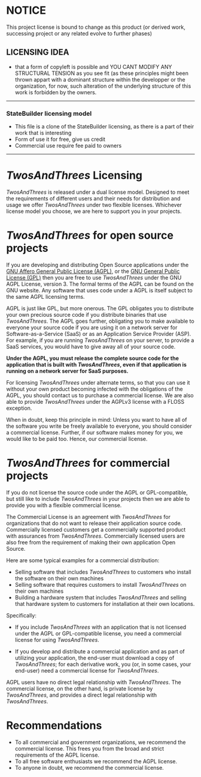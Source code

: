 
# NOTICE # 
This project license is bound to change as this product (or derived work, successing project or any related evolve to further phases)
## LICENSING IDEA ##
* that a form of copyleft is possible and YOU CANT MODIFY ANY STRUCTURAL TENSION as you see fit (as these principles might been thrown appart with a dominant structure within the developper or the organization, for now, such alteration of the underlying structure of this work is forbidden by the owners.

___
### StateBuilder licensing model ###
* This file is a clone of the StateBuilder licensing, as there is a part of their work that is interesting
* Form of use it for free, give us credit
* Commercial use require fee paid to owners
___




*TwosAndThrees* Licensing
====================

*TwosAndThrees* is released under a dual license model. Designed to meet the requirements of different users and their needs for distribution and usage we offer *TwosAndThrees* under two flexible licenses. Whichever license model you choose, we are here to support you in your projects.

# *TwosAndThrees* for open source projects


If you are developing and distributing Open Source applications under the [GNU Affero General Public License (AGPL)](http://www.gnu.org/licenses/agpl-3.0.en.html), or the [GNU General Public License (GPL)](http://www.gnu.org/licenses/gpl-3.0.en.html) then you are free to use *TwosAndThrees* under the GNU AGPL License, version 3. The formal terms of the AGPL can be found on the GNU website. Any software that uses code under a AGPL is itself subject to the same AGPL licensing terms.

AGPL is just like GPL, but more onerous. The GPL obligates you to distribute your own precious source code if you distribute binaries that use *TwosAndThrees*. The AGPL goes further, obligating you to make available to everyone your source code if you are using it on a network server for Software-as-a-Service (SaaS) or as an Application Service Provider (ASP). For example, if you are running *TwosAndThrees* on your server, to provide a SaaS services, you would have to give away all of your source code.

**Under the AGPL, you must release the complete source code for the application that is built with *TwosAndThrees*, even if that application is running on a network server for SaaS purposes.**

For licensing *TwosAndThrees* under alternate terms, so that you can use it without your own product becoming infected with the obligations of the AGPL, you should contact us to purchase a commercial license. We are also able to provide *TwosAndThrees* under the AGPLv3 license with a FLOSS exception.

When in doubt, keep this principle in mind: Unless you want to have all of the software you write be freely available to everyone, you should consider a commercial license. Further, if our software makes money for you, we would like to be paid too. Hence, our commercial license.

# *TwosAndThrees* for commercial projects


If you do not license the source code under the AGPL or GPL-compatible, but still like to include *TwosAndThrees* in your projects then we are able to provide you with a flexible commercial license.

The Commercial License is an agreement with *TwosAndThrees* for organizations that do not want to release their application source code. Commercially licensed customers get a commercially supported product with assurances from *TwosAndThrees*. Commercially licensed users are also free from the requirement of making their own application Open Source.

Here are some typical examples for a commercial distribution:

* Selling software that includes *TwosAndThrees* to customers who install the software on their own machines
* Selling software that requires customers to install *TwosAndThrees* on their own machines
* Building a hardware system that includes *TwosAndThrees* and selling that hardware system to customers for installation at their own locations.

Specifically:

* If you include *TwosAndThrees* with an application that is not licensed under the AGPL or GPL-compatible license, you need a commercial license for using *TwosAndThrees*.

* If you develop and distribute a commercial application and as part of utilizing your application, the end-user must download a copy of *TwosAndThrees*; for each derivative work, you (or, in some cases, your end-user) need a commercial license for *TwosAndThrees*.

AGPL users have no direct legal relationship with *TwosAndThrees*. The commercial license, on the other hand, is private license by *TwosAndThrees*, and provides a direct legal relationship with *TwosAndThrees*.

# Recommendations


* To all commercial and government organizations, we recommend the commercial license. This frees you from the broad and strict requirements of the AGPL license.
* To all free software enthusiasts we recommend the AGPL license.
* To anyone in doubt, we recommend the commercial license.

